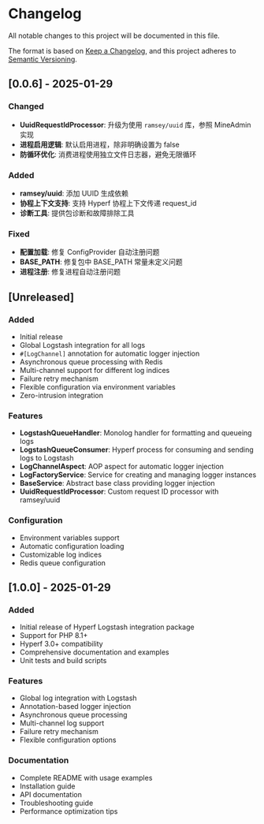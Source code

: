 # Changelog

All notable changes to this project will be documented in this file.

The format is based on [Keep a Changelog](https://keepachangelog.com/en/1.0.0/),
and this project adheres to [Semantic Versioning](https://semver.org/spec/v2.0.0.html).

## [0.0.6] - 2025-01-29

### Changed
- **UuidRequestIdProcessor**: 升级为使用 `ramsey/uuid` 库，参照 MineAdmin 实现
- **进程启用逻辑**: 默认启用进程，除非明确设置为 false
- **防循环优化**: 消费进程使用独立文件日志器，避免无限循环

### Added
- **ramsey/uuid**: 添加 UUID 生成依赖
- **协程上下文支持**: 支持 Hyperf 协程上下文传递 request_id
- **诊断工具**: 提供包诊断和故障排除工具

### Fixed
- **配置加载**: 修复 ConfigProvider 自动注册问题
- **BASE_PATH**: 修复包中 BASE_PATH 常量未定义问题
- **进程注册**: 修复进程自动注册问题

## [Unreleased]

### Added
- Initial release
- Global Logstash integration for all logs
- `#[LogChannel]` annotation for automatic logger injection
- Asynchronous queue processing with Redis
- Multi-channel support for different log indices
- Failure retry mechanism
- Flexible configuration via environment variables
- Zero-intrusion integration

### Features
- **LogstashQueueHandler**: Monolog handler for formatting and queueing logs
- **LogstashQueueConsumer**: Hyperf process for consuming and sending logs to Logstash
- **LogChannelAspect**: AOP aspect for automatic logger injection
- **LogFactoryService**: Service for creating and managing logger instances
- **BaseService**: Abstract base class providing logger injection
- **UuidRequestIdProcessor**: Custom request ID processor with ramsey/uuid

### Configuration
- Environment variables support
- Automatic configuration loading
- Customizable log indices
- Redis queue configuration

## [1.0.0] - 2025-01-29

### Added
- Initial release of Hyperf Logstash integration package
- Support for PHP 8.1+
- Hyperf 3.0+ compatibility
- Comprehensive documentation and examples
- Unit tests and build scripts

### Features
- Global log integration with Logstash
- Annotation-based logger injection
- Asynchronous queue processing
- Multi-channel log support
- Failure retry mechanism
- Flexible configuration options

### Documentation
- Complete README with usage examples
- Installation guide
- API documentation
- Troubleshooting guide
- Performance optimization tips 
